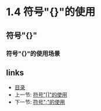 # 1.4 符号"{}"的使用

## 符号"{}"


### 符号"{}"的使用场景




## links
  * [目录](<preface.md>)
  * 上一节: [符号"[]"的使用](<01.3.md>)
  * 下一节: [符号";"的使用](<01.5.md>)
